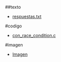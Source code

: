 ##texto

- [respuestas.txt](/TP3/respuestas.txt)

#codigo
- [con_race_condition.c](/TP3/con_race_condition.c)

#imagen
- [Imagen](/TP3/imagen.jpg)
